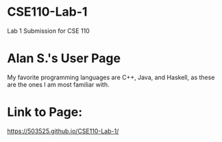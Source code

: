# CSE110-Lab-1
Lab 1 Submission for CSE 110

# Alan S.'s User Page

My favorite programming languages are C++, Java, and Haskell, as these are the ones I am most familiar with.

# Link to Page: 
https://503525.github.io/CSE110-Lab-1/
